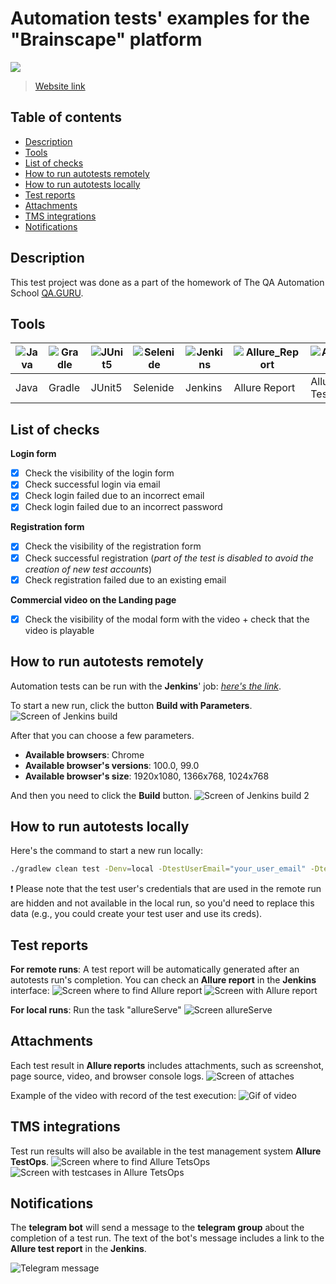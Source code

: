# Automation tests' examples for the "Brainscape" platform

![](https://theme.zdassets.com/theme_assets/2092825/5f93252045a23abd2bb2929b16bb400d58ed0787.png)
> <a target="_blank" href="https://www.brainscape.com/">Website link</a>

## Table of contents
+ [Description](#Description)
+ [Tools](#Tools)
+ [List of checks](#list-of-checks)
+ [How to run autotests remotely](#how-to-run-autotests-remotely)
+ [How to run autotests locally](#how-to-run-autotests-locally)
+ [Test reports](#test-reports)
+ [Attachments](#Attachments)
+ [TMS integrations](#tms-integrations)
+ [Notifications](#Notifications)

## <a name="Description">Description</a>
This test project was done as a part of the homework of The QA Automation School <a href="https://qa.guru/">QA.GURU</a>. 

## <a name="Tools">Tools</a>

| ![Java](/readMeContent/logos/Java.png) | ![Gradle](/readMeContent/logos/Gradle.png) | ![JUnit5](/readMeContent/logos/JUnit5.png) | ![Selenide](/readMeContent/logos/Selenide.png) | ![Jenkins](/readMeContent/logos/Jenkins.png) | ![Allure_Report](/readMeContent/logos/Allure_Report.png) | ![AllureTestOps](/readMeContent/logos//AllureTestOps.png) | ![Telegram](/readMeContent/logos/Telegram.png) |
| ------ | ------ | ------ | ------ | ------ | ------------ | ------------ | ------ |
| Java | Gradle | JUnit5 | Selenide | Jenkins | Allure Report | Allure TestOps | Telegram |

## <a name="ListOfChecks">List of checks</a>

**Login form**
- [x] Check the visibility of the login form
- [x] Check successful login via email
- [x] Check login failed due to an incorrect email
- [x] Check login failed due to an incorrect password

**Registration form**
- [x] Check the visibility of the registration form
- [x] Check successful registration (_part of the test is disabled to avoid the creation of new test accounts_)
- [x] Check registration failed due to an existing email

**Commercial video on the Landing page**
- [x] Check the visibility of the modal form with the video + check that the video is playable

## <a name="how-to-run-autotests-remotely">How to run autotests remotely</a>
Automation tests can be run with the **Jenkins**' job: <a href="https://jenkins.autotests.cloud/job/016-Nusae-java_hw_14/build">_here's the link_</a>.

To start a new run, click the button **Build with Parameters**.
![Screen of Jenkins build](/readMeContent/images/Build%20with%20parameters.png)

After that you can choose a few parameters.

- **Available browsers**: Chrome
- **Available browser's versions**: 100.0, 99.0
- **Available browser's size**: 1920x1080, 1366x768, 1024x768

And then you need to click the **Build** button.
![Screen of Jenkins build 2](/readMeContent/images/Build.png)

## <a name="how-to-run-autotests-locally">How to run autotests locally</a>
Here's the command to start a new run locally:

```bash
./gradlew clean test -Denv=local -DtestUserEmail="your_user_email" -DtestUserPassword="your_user_password" -DtestUserNameAndSurname="your_user_name_and_surname"
```
:exclamation: Please note that the test user's credentials that are used in the remote run are hidden and not available in the local run, so you'd need to replace this data (e.g., you could create your test user and use its creds).

## <a name="test-reports">Test reports</a>
**For remote runs**:
A test report will be automatically generated after an autotests run's completion. You can check an **Allure report** in the **Jenkins** interface:
![Screen where to find Allure report](/readMeContent/images/Allure.png)
![Screen with Allure report](/readMeContent/images/Allure%20Report.png)

**For local runs**:
Run the task "allureServe"
![Screen allureServe](/readMeContent/images/allureServe.png)

## <a name="Attachments">Attachments</a>
Each test result in **Allure reports** includes attachments, such as screenshot, page source, video, and browser console logs.
![Screen of attaches](/readMeContent/images/Attachments.png)

Example of the video with record of the test execution:
![Gif of video](/readMeContent/images/Video%20from%20test%20run.gif)

## <a name="TMS">TMS integrations</a>
Test run results will also be available in the test management system **Allure TestOps**.
![Screen where to find Allure TetsOps](/readMeContent/images/Allure%20TestOps.png)
![Screen with testcases in Allure TetsOps](/readMeContent/images/Allure%20TestOps%20Report.png)

## <a name="Notifications">Notifications</a>
The **telegram bot** will send a message to the **telegram group** about the completion of a test run. The text of the bot's message includes a link to the **Allure test report** in the **Jenkins**.

![Telegram message](/readMeContent/images/Telegram%20message.png)
